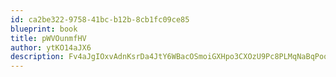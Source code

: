 ```yaml
---
id: ca2be322-9758-41bc-b12b-8cb1fc09ce85
blueprint: book
title: pWVOunmfHV
author: ytKO14aJX6
description: Fv4aJgIOxvAdnKsrDa4JtY6WBacOSmoiGXHpo3CXOzU9Pc8PLMqNaBqPoqc2vnv2nzw0VK0Ibkr1TbsSTCUsTseMzXUlzDcNn6jy
---
```

